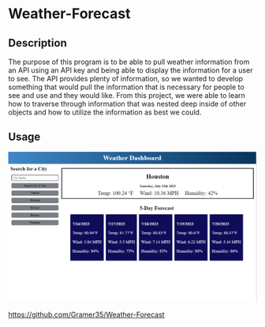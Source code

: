 # Weather-Forecast

## Description

The purpose of this program is to be able to pull weather information from an API using an API key and being able to display the information for a user to see. The API provides plenty of information, so we wanted to develop something that would pull the information that is necessary for people to see and use and they would like. From this project, we were able to learn how to traverse through information that was nested deep inside of other objects and how to utilize the information as best we could. 



## Usage

![Screenshot of the developed program when ran on liveserver](./Assets/images/weatherAPI.PNG)

https://github.com/Gramer35/Weather-Forecast


